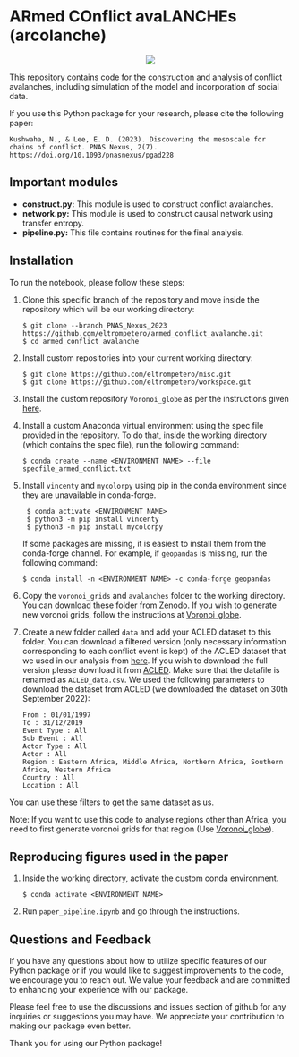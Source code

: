 # ARmed COnflict avaLANCHEs (arcolanche)

<p align="center">
  <img src="https://github.com/eltrompetero/armed_conflict_avalanche/blob/PNAS_Nexus_2023/avalanches_dt32_dx320_gridix3.gif" />
</p>

This repository contains code for the construction and analysis of conflict avalanches, including simulation of the model and incorporation of social data.

If you use this Python package for your research, please cite the following paper:

```
Kushwaha, N., & Lee, E. D. (2023). Discovering the mesoscale for chains of conflict. PNAS Nexus, 2(7). https://doi.org/10.1093/pnasnexus/pgad228
```


## Important modules

- **construct.py:** This module is used to construct conflict avalanches.
- **network.py:** This module is used to construct causal network using transfer entropy.
- **pipeline.py:** This file contains routines for the final analysis.

## Installation

To run the notebook, please follow these steps:

1. Clone this specific branch of the repository and move inside the repository which will be our working directory:

    ```
    $ git clone --branch PNAS_Nexus_2023 https://github.com/eltrompetero/armed_conflict_avalanche.git
    $ cd armed_conflict_avalanche
    ```

2. Install custom repositories into your current working directory:

    ```
    $ git clone https://github.com/eltrompetero/misc.git
    $ git clone https://github.com/eltrompetero/workspace.git
    ```

3. Install the custom repository `Voronoi_globe` as per the instructions given [here](https://github.com/eltrompetero/voronoi_globe).

4. Install a custom Anaconda virtual environment using the spec file provided in the repository. To do that, inside the working directory (which contains the spec file), run the following command:

    ```
    $ conda create --name <ENVIRONMENT NAME> --file specfile_armed_conflict.txt
    ```
    
5. Install `vincenty` and `mycolorpy` using pip in the conda environment since they are unavailable in conda-forge.
   ```
    $ conda activate <ENVIRONMENT NAME>
    $ python3 -m pip install vincenty
    $ python3 -m pip install mycolorpy
   ```
   If some packages are missing, it is easiest to install them from the conda-forge channel. For example, if `geopandas` is missing, run the       following command:
     ```
    $ conda install -n <ENVIRONMENT NAME> -c conda-forge geopandas
      ```
  
7. Copy the `voronoi_grids` and `avalanches` folder to the working directory. You can download these folder from [Zenodo](https://doi.org/10.5281/zenodo.8117567). If you wish to generate new voronoi grids, follow the instructions at [Voronoi_globe](https://github.com/eltrompetero/voronoi_globe).

8. Create a new folder called `data` and add your ACLED dataset to this folder. You can download a filtered version (only necessary information corresponding to each conflict event is kept) of the ACLED dataset that we used in our analysis from [here](https://doi.org/10.5281/zenodo.8117567). If you wish to download the full version please download it from [ACLED](https://acleddata.com/data-export-tool/). Make sure that the datafile is renamed as `ACLED_data.csv`. We used the following parameters to download the dataset from ACLED (we downloaded the dataset on 30th September 2022): 
    ```
    From : 01/01/1997
    To : 31/12/2019
    Event Type : All
    Sub Event : All
    Actor Type : All
    Actor : All
    Region : Eastern Africa, Middle Africa, Northern Africa, Southern Africa, Western Africa
    Country : All
    Location : All
    ```
You can use these filters to get the same dataset as us.

Note: If you want to use this code to analyse regions other than Africa, you need to first generate voronoi grids for that region (Use [Voronoi_globe](https://github.com/eltrompetero/voronoi_globe)).

<!--
## Testing the installation

1. Inside the working directory, activate the custom conda environment:
    ```
    $ conda activate <ENVIRONMENT NAME>
    ```
2. Run `installation_test.ipynb` and go through the instructions.
-->

## Reproducing figures used in the paper

1. Inside the working directory, activate the custom conda environment.
    ```
    $ conda activate <ENVIRONMENT NAME>
    ```
2. Run `paper_pipeline.ipynb` and go through the instructions.


## Questions and Feedback

If you have any questions about how to utilize specific features of our Python package or if you would like to suggest improvements to the code, we encourage you to reach out. We value your feedback and are committed to enhancing your experience with our package.

Please feel free to use the discussions and issues section of github for any inquiries or suggestions you may have. We appreciate your contribution to making our package even better.

Thank you for using our Python package!
